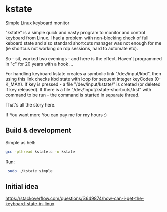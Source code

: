 # kstate
Simple Linux keyboard monitor

"kstate" is a simple quick and nasty program to monitor and control keyboard from Linux.
I had a problem with non-blocking check of full keboard state and also standard shortcuts manager was not enough for me
(ie shortcus not working on rdp sessions, hard to automate etc).

So - sit, worked two evenings - and here is the effect.
Haven't programmed in "c" for 20 years with a hook ... 

For handling keyboard kstate creates a symbolic link "/dev/input/kbd", then using this link checks kbd state with loop for sequent integer keyCodes (0-K_MAX).
If key is pressed - a file "/dev/input/kstate/<keyCode>" is created (or deleted if key released).
If there is a file "/dev/input/kstate-shortcuts/<keyCode>.kst" with command to be run - the command is started in separate thread.

That's all the story here.

If You want more You can pay me for my hours :)


## Build & development

Simple as hell:

```bash
gcc -pthread kstate.c -o kstate
```

Run:
```bash
 sudo ./kstate simple
```

## Initial idea

https://stackoverflow.com/questions/3649874/how-can-i-get-the-keyboard-state-in-linux
